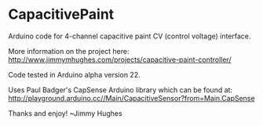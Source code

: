 CapacitivePaint
===============

Arduino code for 4-channel capacitive paint CV (control voltage) interface.

More information on the project here: http://www.jimmymhughes.com/projects/capacitive-paint-controller/

Code tested in Arduino alpha version 22.

Uses Paul Badger's CapSense Arduino library which can be found at:
http://playground.arduino.cc//Main/CapacitiveSensor?from=Main.CapSense

Thanks and enjoy!
~Jimmy Hughes
